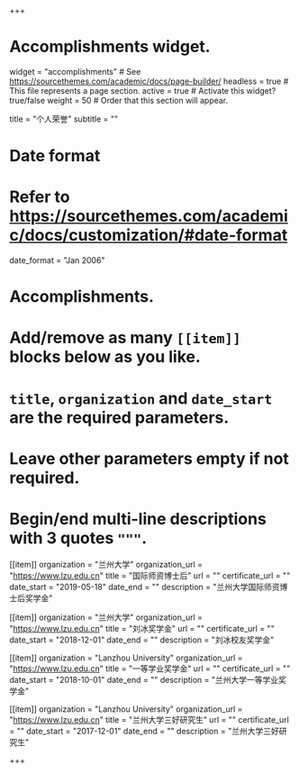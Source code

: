 +++
# Accomplishments widget.
widget = "accomplishments"  # See https://sourcethemes.com/academic/docs/page-builder/
headless = true  # This file represents a page section.
active = true  # Activate this widget? true/false
weight = 50  # Order that this section will appear.

title = "个人荣誉"
subtitle = ""

# Date format
#   Refer to https://sourcethemes.com/academic/docs/customization/#date-format
date_format = "Jan 2006"

# Accomplishments.
#   Add/remove as many `[[item]]` blocks below as you like.
#   `title`, `organization` and `date_start` are the required parameters.
#   Leave other parameters empty if not required.
#   Begin/end multi-line descriptions with 3 quotes `"""`.

[[item]]
  organization = "兰州大学"
  organization_url = "https://www.lzu.edu.cn"
  title = "国际师资博士后"
  url = ""
  certificate_url = ""
  date_start = "2019-05-18"
  date_end = ""
  description = "兰州大学国际师资博士后奖学金"

[[item]]
  organization = "兰州大学"
  organization_url = "https://www.lzu.edu.cn"
  title = "刘冰奖学金"
  url = ""
  certificate_url = ""
  date_start = "2018-12-01"
  date_end = ""
  description = "刘冰校友奖学金"

[[item]]
  organization = "Lanzhou University"
  organization_url = "https://www.lzu.edu.cn"
  title = "一等学业奖学金"
  url = ""
  certificate_url = ""
  date_start = "2018-10-01"
  date_end = ""
  description = "兰州大学一等学业奖学金"
  
[[item]]
  organization = "Lanzhou University"
  organization_url = "https://www.lzu.edu.cn"
  title = "兰州大学三好研究生"
  url = ""
  certificate_url = ""
  date_start = "2017-12-01"
  date_end = ""
  description = "兰州大学三好研究生"

+++
